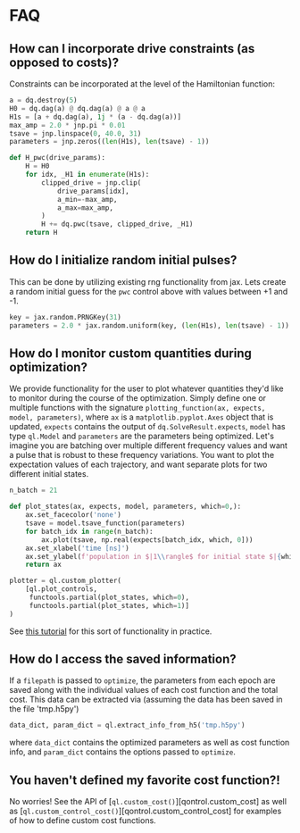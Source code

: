 # FAQ

## How can I incorporate drive **constraints** (as opposed to costs)?

Constraints can be incorporated at the level of the Hamiltonian function:

```python
a = dq.destroy(5)
H0 = dq.dag(a) @ dq.dag(a) @ a @ a
H1s = [a + dq.dag(a), 1j * (a - dq.dag(a))]
max_amp = 2.0 * jnp.pi * 0.01
tsave = jnp.linspace(0, 40.0, 31)
parameters = jnp.zeros((len(H1s), len(tsave) - 1))

def H_pwc(drive_params):
    H = H0
    for idx, _H1 in enumerate(H1s):
        clipped_drive = jnp.clip(
            drive_params[idx],
            a_min=-max_amp,
            a_max=max_amp,
        )
        H += dq.pwc(tsave, clipped_drive, _H1)
    return H
```

## How do I initialize random initial pulses?

This can be done by utilizing existing rng functionality from jax. Lets create a random initial guess for the `pwc` control above with values between +1 and -1.
```python
key = jax.random.PRNGKey(31)
parameters = 2.0 * jax.random.uniform(key, (len(H1s), len(tsave) - 1)) - 1.0
```

## How do I monitor custom quantities during optimization?

We provide functionality for the user to plot whatever quantities they'd like to monitor during the course of the optimization. Simply define one or multiple functions with the signature `plotting_function(ax, expects, model, parameters)`, where `ax` is a `matplotlib.pyplot.Axes` object that is updated, `expects` contains the output of `dq.SolveResult.expects`, `model` has type `ql.Model` and `parameters` are the parameters being optimized. Let's imagine you are batching over multiple different frequency values and want a pulse that is robust to these frequency variations. You want to plot the expectation values of each trajectory, and want separate plots for two different initial states. 
```python
n_batch = 21

def plot_states(ax, expects, model, parameters, which=0,):
    ax.set_facecolor('none')
    tsave = model.tsave_function(parameters)
    for batch_idx in range(n_batch):
        ax.plot(tsave, np.real(expects[batch_idx, which, 0]))
    ax.set_xlabel('time [ns]')
    ax.set_ylabel(f'population in $|1\\rangle$ for initial state $|{which}\\rangle$')
    return ax

plotter = ql.custom_plotter(
    [ql.plot_controls,
     functools.partial(plot_states, which=0),
     functools.partial(plot_states, which=1)]
)
```
See [this tutorial](../examples/qubit) for this sort of functionality in practice. 

## How do I access the saved information?

If a `filepath` is passed to `optimize`, the parameters from each epoch are saved along with the individual values of each cost function and the total cost. This data can be extracted via (assuming the data has been saved in the file 'tmp.h5py')
<!-- skip: next -->
```python
data_dict, param_dict = ql.extract_info_from_h5('tmp.h5py')
```
where `data_dict` contains the optimized parameters as well as cost function info, and `param_dict` contains the options passed to `optimize`.

## You haven't defined my favorite cost function?!

No worries! See the API of [`ql.custom_cost()`][qontrol.custom_cost] as well as [`ql.custom_control_cost()`][qontrol.custom_control_cost] for examples of how to define custom cost functions.

